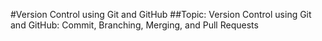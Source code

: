#Version Control using Git and GitHub
##Topic:  Version Control using Git and GitHub: Commit, Branching, Merging, and Pull Requests
